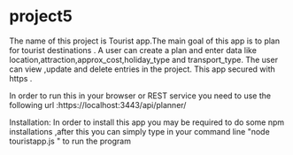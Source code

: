# project5
The name of this project is Tourist app.The main goal of this app is to plan for tourist destinations . A user can create a plan and enter data like location,attraction,approx_cost,holiday_type and transport_type.
The user can view ,update and delete entries in the project.
This app secured with https .

In order to run this in your browser or REST service you need to use the following url :https://localhost:3443/api/planner/

Installation:
In order to install this app you may be required to do some npm installations ,after this you can simply type in your command line "node touristapp.js " to run the program
